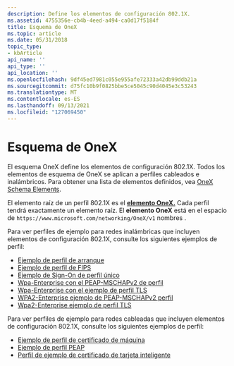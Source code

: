 ```yaml
---
description: Define los elementos de configuración 802.1X.
ms.assetid: 4755356e-cb4b-4eed-a494-ca0d17f5184f
title: Esquema de OneX
ms.topic: article
ms.date: 05/31/2018
topic_type:
- kbArticle
api_name: ''
api_type: ''
api_location: ''
ms.openlocfilehash: 9df45ed7981c055e955afe72333a42db99ddb21a
ms.sourcegitcommit: d75fc10b9f0825bbe5ce5045c90d4045e3c53243
ms.translationtype: MT
ms.contentlocale: es-ES
ms.lasthandoff: 09/13/2021
ms.locfileid: "127069450"
---
```

# <a name="onex-schema"></a>Esquema de OneX

El esquema OneX define los elementos de configuración 802.1X. Todos los elementos de esquema de OneX se aplican a perfiles cableados e inalámbricos. Para obtener una lista de elementos definidos, vea [OneX Schema Elements](onexschema-elements.md).

El elemento raíz de un perfil 802.1X es el [**elemento OneX.**](onexschema-onex-element.md) Cada perfil tendrá exactamente un elemento raíz. El **elemento OneX** está en el espacio de `https://www.microsoft.com/networking/OneX/v1` nombres .

Para ver perfiles de ejemplo para redes inalámbricas que incluyen elementos de configuración 802.1X, consulte los siguientes ejemplos de perfil:

-   [Ejemplo de perfil de arranque](bootstrap-profile-sample.md)
-   [Ejemplo de perfil de FIPS](fips-profile-sample.md)
-   [Ejemplo de Sign-On de perfil único](single-sign-on-profile-sample.md)
-   [Wpa-Enterprise con el PEAP-MSCHAPv2 de perfil](wpa-enterprise-with-peap-mschapv2-profile-sample.md)
-   [Wpa-Enterprise con el ejemplo de perfil TLS](wpa-enterprise-with-tls-profile-sample.md)
-   [WPA2-Enterprise ejemplo de PEAP-MSCHAPv2 perfil](wpa2-enterprise-with-peap-mschapv2-profile-sample.md)
-   [Wpa2-Enterprise ejemplo de perfil TLS](wpa2-enterprise-with-tls-profile-sample.md)

Para ver perfiles de ejemplo para redes cableadas que incluyen elementos de configuración 802.1X, consulte los siguientes ejemplos de perfil:

-   [Ejemplo de perfil de certificado de máquina](machine-certificate-profile-sample.md)
-   [Ejemplo de perfil PEAP](peap-profile-sample.md)
-   [Perfil de ejemplo de certificado de tarjeta inteligente](smart-card-certificate-profile-sample.md)

 

 



